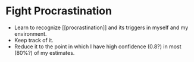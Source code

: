# Fight Procrastination
- Learn to recognize [[procrastination]] and its triggers in myself and my environment.
- Keep track of it.
- Reduce it to the point in which I have high confidence (0.8?) in most (80%?) of my estimates.
